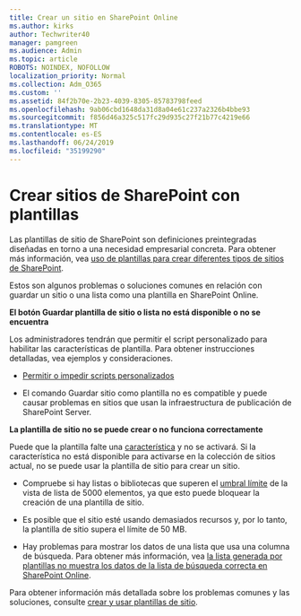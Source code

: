 ```yaml
---
title: Crear un sitio en SharePoint Online
ms.author: kirks
author: Techwriter40
manager: pamgreen
ms.audience: Admin
ms.topic: article
ROBOTS: NOINDEX, NOFOLLOW
localization_priority: Normal
ms.collection: Adm_O365
ms.custom: ''
ms.assetid: 84f2b70e-2b23-4039-8305-85783798feed
ms.openlocfilehash: 9ab06cbd1648da31d8a04e61c237a2326b4bbe93
ms.sourcegitcommit: f856d46a325c517fc29d935c27f21b77c4219e66
ms.translationtype: MT
ms.contentlocale: es-ES
ms.lasthandoff: 06/24/2019
ms.locfileid: "35199290"
---
```

# <a name="create-sharepoint-sites-using-templates"></a>Crear sitios de SharePoint con plantillas

Las plantillas de sitio de SharePoint son definiciones preintegradas diseñadas en torno a una necesidad empresarial concreta. Para obtener más información, vea [uso de plantillas para crear diferentes tipos de sitios de SharePoint](https://support.office.com/article/using-templates-to-create-different-kinds-of-sharepoint-sites-449eccec-ff99-4cf3-b62e-dcfee37e8da4).

Estos son algunos problemas o soluciones comunes en relación con guardar un sitio o una lista como una plantilla en SharePoint Online. 

**El botón Guardar plantilla de sitio o lista no está disponible o no se encuentra**

Los administradores tendrán que permitir el script personalizado para habilitar las características de plantilla. Para obtener instrucciones detalladas, vea ejemplos y consideraciones. 

- [Permitir o impedir scripts personalizados](https://docs.microsoft.com/sharepoint/allow-or-prevent-custom-script)

- El comando Guardar sitio como plantilla no es compatible y puede causar problemas en sitios que usan la infraestructura de publicación de SharePoint Server.

**La plantilla de sitio no se puede crear o no funciona correctamente**

Puede que la plantilla falte una [característica](https://social.technet.microsoft.com/wiki/contents/articles/14423.sharepoint-2013-existing-features-guid.aspx) y no se activará. Si la característica no está disponible para activarse en la colección de sitios actual, no se puede usar la plantilla de sitio para crear un sitio.

- Compruebe si hay listas o bibliotecas que superen el [umbral límite](https://support.office.com/article/Manage-large-lists-and-libraries-in-SharePoint-B8588DAE-9387-48C2-9248-C24122F07C59) de la vista de lista de 5000 elementos, ya que esto puede bloquear la creación de una plantilla de sitio.

- Es posible que el sitio esté usando demasiados recursos y, por lo tanto, la plantilla de sitio supera el límite de 50 MB.


- Hay problemas para mostrar los datos de una lista que usa una columna de búsqueda. Para obtener más información, vea [la lista generada por plantillas no muestra los datos de la lista de búsqueda correcta en SharePoint Online](https://support.office.com/article/template-generated-list-doesn-t-display-correct-data-for-a-column-in-sharepoint-online-20430b62-e40c-4f6f-8889-aa24e80d605a).

Para obtener información más detallada sobre los problemas comunes y las soluciones, consulte [crear y usar plantillas de sitio](https://support.office.com/article/Create-and-use-site-templates-60371B0F-00E0-4C49-A844-34759EBDD989).



